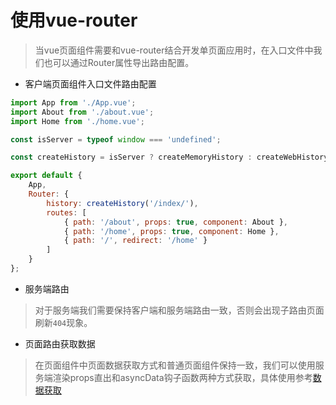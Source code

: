 # 使用vue-router

> 当vue页面组件需要和vue-router结合开发单页面应用时，在入口文件中我们也可以通过Router属性导出路由配置。

- 客户端页面组件入口文件路由配置
  
```js
import App from './App.vue';
import About from './about.vue';
import Home from './home.vue';

const isServer = typeof window === 'undefined';

const createHistory = isServer ? createMemoryHistory : createWebHistory;

export default {
    App,
    Router: {
        history: createHistory('/index/'),
        routes: [
            { path: '/about', props: true, component: About },
            { path: '/home', props: true, component: Home },
            { path: '/', redirect: '/home' }
        ]
    }
};
```

- 服务端路由

> 对于服务端我们需要保持客户端和服务端路由一致，否则会出现子路由页面刷新`404`现象。

- 页面路由获取数据

> 在页面组件中页面数据获取方式和普通页面组件保持一致，我们可以使用服务端渲染props直出和asyncData钩子函数两种方式获取，具体使用参考[数据获取](./initState.md)
